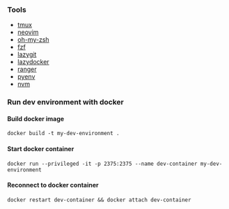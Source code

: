 ### Tools

- [tmux](https://github.com/tmux/tmux)
- [neovim](https://github.com/neovim/neovim)
- [oh-my-zsh](https://github.com/ohmyzsh/ohmyzsh)
- [fzf](https://github.com/junegunn/fzf)
- [lazygit](https://github.com/jesseduffield/lazygit)
- [lazydocker](https://github.com/jesseduffield/lazydocker)
- [ranger](https://github.com/ranger/ranger)
- [pyenv](https://github.com/pyenv/pyenv)
- [nvm](https://github.com/nvm-sh/nvm)

### Run dev environment with docker

#### Build docker image

```
docker build -t my-dev-environment .
```

#### Start docker container

```
docker run --privileged -it -p 2375:2375 --name dev-container my-dev-environment
```

#### Reconnect to docker container

```
docker restart dev-container && docker attach dev-container
```
